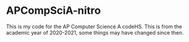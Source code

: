 # APCompSciA-nitro
This is my code for the AP Computer Science A codeHS.
This is from the academic year of 2020-2021, some things may have changed since then.
